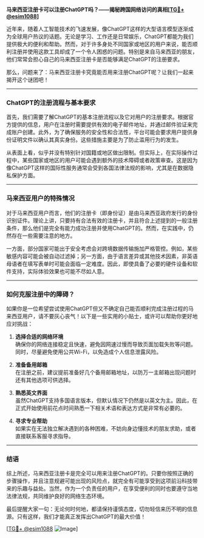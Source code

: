 **马来西亚注册卡可以注册ChatGPT吗？——揭秘跨国网络访问的真相[[TG💪+ @esim1088](https://t.me/s/esim1088)]**

近年来，随着人工智能技术的飞速发展，像ChatGPT这样的大型语言模型逐渐成为全球用户热议的话题。无论是学习、工作还是日常娱乐，ChatGPT都能为我们提供极大的便利和帮助。然而，对于许多身处不同国家或地区的用户来说，能否顺利注册并使用这款工具却成了一个令人困惑的问题。特别是来自马来西亚的朋友，他们常常会担心自己的马来西亚注册卡是否能够满足ChatGPT的注册要求。

那么，问题来了：马来西亚注册卡究竟能否用来注册ChatGPT呢？让我们一起来揭开这个谜团吧！

---

### ChatGPT的注册流程与基本要求

首先，我们需要了解ChatGPT的基本注册流程以及它对用户的注册要求。根据官方提供的信息，用户在注册时需要提供有效的电子邮件地址，并通过邮件验证来完成账户创建。此外，为了确保服务的安全性和合法性，平台可能会要求用户提供身份证明文件以确认其真实身份。这些措施主要是为了防止滥用行为的发生。

从表面上看，似乎并没有特别针对国籍或地区做出限制。但实际上，在实际操作过程中，某些国家或地区的用户可能会遇到额外的技术障碍或者政策审查。这是因为像ChatGPT这样的国际性服务通常会受到各国法律法规的影响，尤其是在数据隐私保护方面。

---

### 马来西亚用户的特殊情况

对于马来西亚用户而言，他们的注册卡（即身份证）是由马来西亚政府发行的身份识别证件。理论上讲，只要持有合法有效的注册卡，并且符合上述提到的一般注册条件，那么他们是完全有能力成功注册并使用ChatGPT的。然而，在实践中，仍然存在一些需要注意的地方。

一方面，部分国家可能出于安全考虑会对跨境数据传输施加严格管控。例如，某些敏感内容可能会被自动过滤掉；另一方面，由于语言差异或其他技术因素，非英语母语者在填写表单时可能会面临一定难度。因此，即使具备了必要的硬件设备和软件支持，实际体验效果也可能不尽如人意。

---

### 如何克服注册中的障碍？

如果你是一位希望尝试使用ChatGPT但又不确定自己能否顺利完成注册过程的马来西亚用户，请不要灰心丧气！以下是一些实用的小贴士，或许可以帮助你更好地应对挑战：

1. **选择合适的网络环境**  
   确保你的网络连接稳定且快速，避免因网速过慢而导致页面加载失败等问题。同时，尽量避免使用公共Wi-Fi，以免造成个人信息泄露风险。

2. **准备备用邮箱**  
   在注册之前，建议提前准备好几个备用邮箱地址，以防万一主邮箱出现问题时还有其他选项可供选择。

3. **熟悉英文界面**  
   虽然ChatGPT支持多国语言版本，但默认情况下仍然是以英文为主。因此，在正式开始使用前花点时间熟悉一下相关术语和表达方式是非常有必要的。

4. **寻求专业帮助**  
   如果实在无法独立解决遇到的各种困难，不妨向身边懂技术的朋友求助，或者直接联系客服寻求指导。

---

### 结语

综上所述，马来西亚注册卡是完全可以用来注册ChatGPT的。只要你按照正确的步骤操作，并且注意规避可能出现的风险点，就完全有可能享受到这项前沿科技带来的乐趣与益处。当然，作为一个负责任的用户，在享受便利的同时也要遵守当地法律法规，共同维护良好的网络生态环境。

最后提醒大家一句：无论何时何地，都请保持谨慎态度，切勿轻信来历不明的信息源。只有这样，我们才能真正发挥出ChatGPT的最大价值！

[[TG💪+ @esim1088](https://t.me/s/esim1088) ![Image](https://i.postimg.cc/4NQfJmqS/Snipaste-2025-05-13-00-14-12.png)]